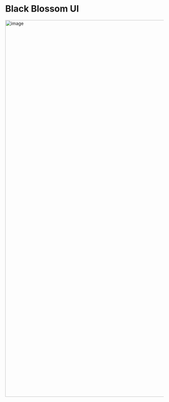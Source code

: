 # Black Blossom UI

<img width="1195" alt="image" src="https://github.com/user-attachments/assets/544e78dc-ed38-4c69-9aed-216007a70a02" />
